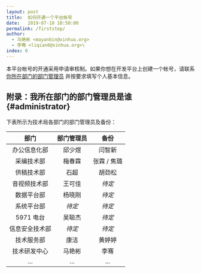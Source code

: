 ```yaml
---
layout: post
title:  如何开通一个平台帐号
date:   2019-07-10 10:50:00
permalink: /firststep/
author: 
  - 马艳彬 <mayanbin@xinhua.org>
  - 李骞 <liqian6@xinhua.org>\
index: 0
---
```


本平台帐号的开通采用申请审核制。如果你想在开发平台上创建一个帐号，请联系 [你所在部门的部门管理员](#administrator) 并按要求填写个人基本信息。

## 附录：我所在部门的部门管理员是谁 {#administrator}

下表所示为技术局各部门的部门管理员及备份：

| 部门              | 部门管理员  | 备份   |
| :--------------: | :--------: | :-------: |
| 办公信息化部      | 邱少煜     | 闫智新    |
| 采编技术部        | 梅春霖     | 张霖 / 焦璐 |
| 供稿技术部        | 石超       | 胡劲松    |
| 音视频技术部      | 王可佳     | *待定*    |
| 数据平台部        | 杨晓刚     | *待定*    |
| 系统平台部        | *待定*     | *待定*    |
| 5971 电台         | 吴聪杰     | *待定*    |
| 信息安全技术部    | *待定*     | *待定*    |
| 技术服务部        | 康洁       | 黄婷婷     |
| 技术研发中心     | 马艳彬      | 李骞      |
| ...             | ...        | ...     |
